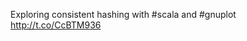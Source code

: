 Exploring consistent hashing with #scala and #gnuplot <a href="http://t.co/CcBTM936">http://t.co/CcBTM936</a>